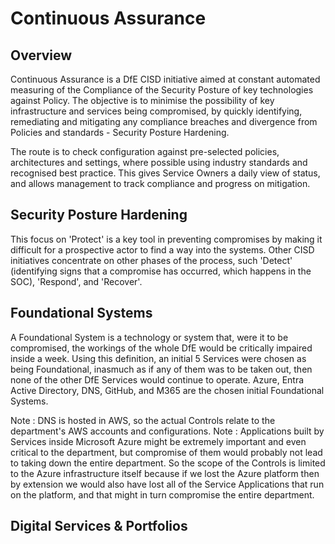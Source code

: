 # Continuous Assurance

## Overview

Continuous Assurance is a DfE CISD initiative aimed at constant automated measuring of the Compliance of the Security Posture of key technologies against Policy. The objective is to minimise the possibility of key infrastructure and services being compromised, by quickly identifying, remediating and mitigating any compliance breaches and divergence from Policies and standards -  Security Posture Hardening.

The route is to check configuration against pre-selected policies, architectures and settings, where possible using industry standards and recognised best practice. This gives Service Owners a daily view of status, and allows management to track compliance and  progress on mitigation.

## Security Posture Hardening

This focus on 'Protect' is a key tool in preventing compromises by making it difficult for a prospective actor to find a way into the systems. Other CISD initiatives concentrate on other phases of the process, such 'Detect' (identifying signs that a compromise has occurred, which happens in the SOC), 'Respond', and 'Recover'.

## Foundational Systems

A Foundational System is a technology or system that, were it to be compromised, the workings of the whole DfE would be critically impaired inside a week.
Using this definition, an initial 5 Services were chosen as being Foundational, inasmuch as if any of them was to be taken out, then none of the other DfE Services would continue to operate. Azure, Entra Active Directory, DNS, GitHub, and M365 are the chosen initial Foundational Systems. 

Note : DNS is hosted in AWS, so the actual Controls relate to the department's AWS accounts and configurations.
Note : Applications built by Services inside Microsoft Azure might be extremely important and even critical to the department, but compromise of them would probably not lead to taking down the entire department. So the scope of the Controls is limited to the Azure infrastructure itself because if we lost the Azure platform then by extension we would also have lost all of the Service Applications that run on the platform, and that might in turn compromise the entire department.

## Digital Services & Portfolios

